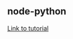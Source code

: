 ## node-python

[Link to tutorial][1]

[1]: https://medium.com/swlh/run-python-script-from-node-js-and-send-data-to-browser-15677fcf199f